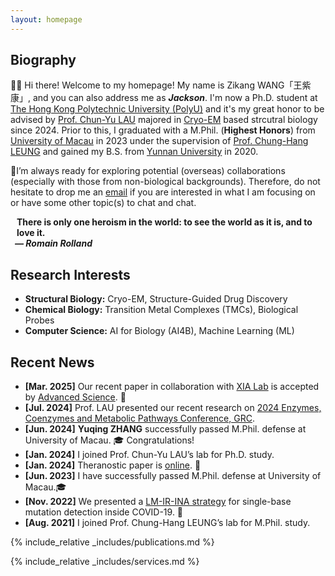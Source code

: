 ```yaml
---
layout: homepage
---
```


## Biography

👋🏻 Hi there! Welcome to my homepage! My name is Zikang WANG「王紫康」, and you can also address me as **_Jackson_**. I'm now a Ph.D. student at [The Hong Kong Polytechnic University (PolyU)](https://www.polyu.edu.hk/) and it's my great honor to be advised by [Prof. Chun-Yu LAU](https://www.polyu.edu.hk/abct/people/academic-staff/prof-wilson-lau/) majored in [Cryo-EM](https://en.wikipedia.org/wiki/Cryogenic_electron_microscopy) based strcutral biology since 2024. Prior to this, I graduated with a M.Phil. (**Highest Honors**) from [University of Macau](https://www.um.edu.mo/) in 2023 under the supervision of [Prof. Chung-Hang LEUNG](https://duncanleung.weebly.com/) and gained my B.S. from [Yunnan University](https://english.ynu.edu.cn/) in 2020.

📌I’m always ready for exploring potential (overseas) collaborations (especially with those from non-biological backgrounds). Therefore, do not hesitate to drop me an [email](mailto:zikang.wang@connect.polyu.hk) if you are interested in what I am focusing on or have some other topic(s) to chat and chat.

<h4 style="margin:0 10px 0;">There is only one heroism in the world: to see the world as it is, and to love it.</h4>

<h5 style="margin:0 7px 0;">— Romain Rolland</h5>


## Research Interests

- **Structural Biology:** Cryo-EM, Structure-Guided Drug Discovery
- **Chemical Biology:** Transition Metal Complexes (TMCs), Biological Probes
- **Computer Science:** AI for Biology (AI4B), Machine Learning (ML)

## Recent News

- **[Mar. 2025]** Our recent paper in collaboration with [XIA Lab](https://xialab.hk/) is accepted by [Advanced Science](https://advanced.onlinelibrary.wiley.com/doi/10.1002/advs.202417260). 🎉
- **[Jul. 2024]** Prof. LAU presented our recent research on [2024 Enzymes, Coenzymes and Metabolic Pathways Conference, GRC](https://www.grc.org/enzymes-coenzymes-and-metabolic-pathways-conference/2024/).
- **[Jun. 2024]** **Yuqing ZHANG** successfully passed M.Phil. defense at University of Macau. 🎓 Congratulations!
- **[Jan. 2024]** I joined Prof. Chun-Yu LAU’s lab for Ph.D. study.
- **[Jan. 2024]** Theranostic paper is [online](https://www.eurekaselect.com/article/131687). 🎉
- **[Jun. 2023]** I have successfully passed M.Phil. defense at University of Macau.🎓
- **[Nov. 2022]** We presented a [LM-IR-INA strategy](https://www.sciencedirect.com/science/article/pii/S0925400522016495?via%3Dihub) for single-base mutation detection inside COVID-19. 🎉
- **[Aug. 2021]** I joined Prof. Chung-Hang LEUNG’s lab for M.Phil. study.

{% include_relative _includes/publications.md %}

{% include_relative _includes/services.md %}

<script type="text/javascript" id="clustrmaps" src="//clustrmaps.com/map_v2.js?d=5FZLtXSj8YbQOWNeBT9bYywt-T4IgAkyXIeEsI6Mo5A&cl=ffffff&w=a"></script>
